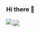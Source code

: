 ### Hi there 👋
<a href="https://github.com/sizuwanoadi">
  <img src="https://github-readme-stats.vercel.app/api?username=sizuwanoadi&count_private=true&show_icons=true&theme=react">
</a>
<a href="https://github.com/sizuwanoadi">
  <img align="center" src="https://github-readme-stats.vercel.app/api/top-langs/?username=sizuwanoadi&layout=compact&theme=react&langs_count=8" />
</a>
<!--
**sizuwanoadi/sizuwanoadi** is a ✨ _special_ ✨ repository because its `README.md` (this file) appears on your GitHub profile.

Here are some ideas to get you started:

- 🔭 I’m currently working on ...
- 🌱 I’m currently learning ...
- 👯 I’m looking to collaborate on ...
- 🤔 I’m looking for help with ...
- 💬 Ask me about ...
- 📫 How to reach me: ...
- 😄 Pronouns: ...
- ⚡ Fun fact: ...
-->
